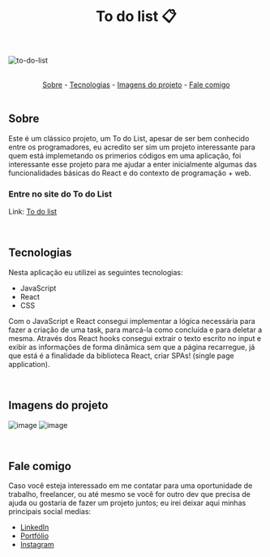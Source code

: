 <h1 align="center">To do list 📋</h1>

<br>

![to-do-list](https://user-images.githubusercontent.com/75648386/195435344-7e6ba8a8-d146-46d2-a11a-4e993fb92ccc.gif)

<br>

<div align="center">
  <a href="#sobre">Sobre</a> -
  <a href="#tecnologias">Tecnologias</a> -
  <a href="#imagens-do-projeto">Imagens do projeto</a> -
  <a href="#fale-comigo">Fale comigo</a>
</div>

<br>

## Sobre

<p>Este é um clássico projeto, um To do List, apesar de ser bem conhecido entre os programadores, eu acredito ser sim um projeto interessante para quem está implemetando
os primerios códigos em uma aplicação, foi interessante esse projeto para me ajudar a enter inicialmente algumas das funcionalidades
básicas do React e do contexto de programação + web.</p>

### Entre no site do To do List

Link: <a href="https://to-do-list-luizmeraki.vercel.app/" target="blank">To do list</a>

<br>

## Tecnologias

<p>Nesta aplicação eu utilizei as seguintes tecnologias:</p>

<ul>
  <li>JavaScript</li>
  <li>React</li>
  <li>CSS</li>
</ul>

<p>Com o JavaScript e React consegui implementar a lógica necessária para fazer a criação de uma task, para marcá-la como concluída e para deletar a mesma. Através dos React hooks consegui extrair o texto escrito no input e exibir as informações de forma dinâmica sem que a página recarregue, já que está é a finalidade da biblioteca React, criar SPAs! (single page application).</p>

<br>

## Imagens do projeto

![image](https://user-images.githubusercontent.com/75648386/195434707-17c2b459-65a4-43e4-8617-fca6615ff30b.png)
![image](https://user-images.githubusercontent.com/75648386/195434790-f800cf08-4412-4ba7-8abf-05ceef1d1e8a.png)

<br>

## Fale comigo

<p>Caso você esteja interessado em me contatar para uma oportunidade de trabalho, freelancer, ou até mesmo se você for outro dev que precisa de ajuda ou gostaria de fazer
  um projeto juntos; eu irei deixar aqui minhas principais social medias:
</p>

<ul>
  <li><a href="https://www.linkedin.com/in/luiz-henrique-dev-frontend/" target="_blank">LinkedIn</a></li>
  <li><a href="https://portfolio-luizmeraki.vercel.app/" target="_blank">Portfólio</a></li>
  <li><a href="https://www.instagram.com/luizmeraki/" target="_blank">Instagram</a></li>
</ul>
